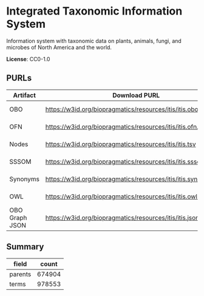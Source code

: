 # Integrated Taxonomic Information System

Information system with taxonomic data on plants, animals, fungi, and microbes of North America and the world.

**License**: CC0-1.0

## PURLs

| Artifact       | Download PURL                                                   | Latest Versioned Download PURL                                             |
|----------------|-----------------------------------------------------------------|----------------------------------------------------------------------------|
| OBO            | https://w3id.org/biopragmatics/resources/itis/itis.obo          | https://w3id.org/biopragmatics/resources/itis/2025-08-01/itis.obo          |
| OFN            | https://w3id.org/biopragmatics/resources/itis/itis.ofn.gz       | https://w3id.org/biopragmatics/resources/itis/2025-08-01/itis.ofn.gz       |
| Nodes          | https://w3id.org/biopragmatics/resources/itis/itis.tsv          | https://w3id.org/biopragmatics/resources/itis/2025-08-01/itis.tsv          |
| SSSOM          | https://w3id.org/biopragmatics/resources/itis/itis.sssom.tsv    | https://w3id.org/biopragmatics/resources/itis/2025-08-01/itis.sssom.tsv    |
| Synonyms       | https://w3id.org/biopragmatics/resources/itis/itis.synonyms.tsv | https://w3id.org/biopragmatics/resources/itis/2025-08-01/itis.synonyms.tsv |
| OWL            | https://w3id.org/biopragmatics/resources/itis/itis.owl.gz       | https://w3id.org/biopragmatics/resources/itis/2025-08-01/itis.owl.gz       |
| OBO Graph JSON | https://w3id.org/biopragmatics/resources/itis/itis.json.gz      | https://w3id.org/biopragmatics/resources/itis/2025-08-01/itis.json.gz      |

## Summary

| field   |   count |
|---------|---------|
| parents |  674904 |
| terms   |  978553 |
